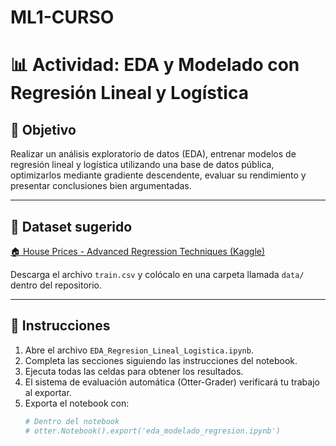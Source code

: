 # ML1-CURSO
# 📊 Actividad: EDA y Modelado con Regresión Lineal y Logística

## 🎯 Objetivo

Realizar un análisis exploratorio de datos (EDA), entrenar modelos de regresión lineal y logística utilizando una base de datos pública, optimizarlos mediante gradiente descendente, evaluar su rendimiento y presentar conclusiones bien argumentadas.

---

## 📂 Dataset sugerido

[🏠 House Prices - Advanced Regression Techniques (Kaggle)](https://www.kaggle.com/competitions/house-prices-advanced-regression-techniques)

Descarga el archivo `train.csv` y colócalo en una carpeta llamada `data/` dentro del repositorio.

---

## 🚀 Instrucciones

1. Abre el archivo `EDA_Regresion_Lineal_Logistica.ipynb`.
2. Completa las secciones siguiendo las instrucciones del notebook.
3. Ejecuta todas las celdas para obtener los resultados.
4. El sistema de evaluación automática (Otter-Grader) verificará tu trabajo al exportar.
5. Exporta el notebook con:
   ```python
   # Dentro del notebook
   # otter.Notebook().export('eda_modelado_regresion.ipynb')
